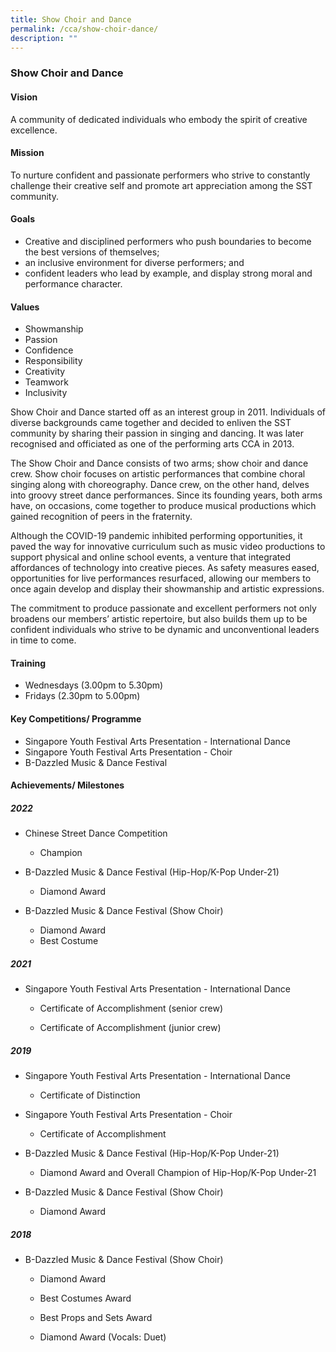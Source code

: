 ```yaml
---
title: Show Choir and Dance
permalink: /cca/show-choir-dance/
description: ""
---
```


### Show Choir and Dance

#### Vision
A community of dedicated individuals who embody the spirit of creative excellence.

#### Mission
To nurture confident and passionate performers who strive to constantly challenge their creative self and promote art appreciation among the SST community. 

#### Goals
*   Creative and disciplined performers who push boundaries to become the best versions of themselves;
*   an inclusive environment for diverse performers; and
*   confident leaders who lead by example, and display strong moral and performance character.
   
#### Values
*   Showmanship
*   Passion 
*   Confidence
*   Responsibility
*   Creativity
*   Teamwork
*   Inclusivity

Show Choir and Dance started off as an interest group in 2011. Individuals of diverse backgrounds came together and decided to enliven the SST community by sharing their passion in singing and dancing. It was later recognised and officiated as one of the performing arts CCA in 2013.

The Show Choir and Dance consists of two arms; show choir and dance crew. Show choir focuses on artistic performances that combine choral singing along with choreography. Dance crew, on the other hand, delves into groovy street dance performances. Since its founding years, both arms have, on occasions, come together to produce musical productions which gained recognition of peers in the fraternity.

Although the COVID-19 pandemic inhibited performing opportunities, it paved the way for innovative curriculum such as music video productions to support physical and online school events, a venture that integrated affordances of technology into creative pieces. As safety measures eased, opportunities for live performances resurfaced, allowing our members to once again develop and display their showmanship and artistic expressions.

The commitment to produce passionate and excellent performers not only broadens our members’ artistic repertoire, but also builds them up to be confident individuals who strive to be dynamic and unconventional leaders in time to come.

#### Training 
*   Wednesdays (3.00pm to 5.30pm)
*   Fridays (2.30pm to 5.00pm)
    
#### Key Competitions/ Programme
*   Singapore Youth Festival Arts Presentation - International Dance
*   Singapore Youth Festival Arts Presentation - Choir
*   B-Dazzled Music & Dance Festival
    
#### Achievements/ Milestones
##### 2022
*   Chinese Street Dance Competition
    *   Champion
    
* B-Dazzled Music & Dance Festival (Hip-Hop/K-Pop Under-21)
    *   Diamond Award
*   B-Dazzled Music & Dance Festival (Show Choir)
     *   Diamond Award
     *   Best Costume
  
##### 2021

*   Singapore Youth Festival Arts Presentation - International Dance
    
     *   Certificate of Accomplishment (senior crew)
    
     *   Certificate of Accomplishment (junior crew)
    
##### 2019
*   Singapore Youth Festival Arts Presentation - International Dance
    
    *   Certificate of Distinction
    
*   Singapore Youth Festival Arts Presentation - Choir
    
    *   Certificate of Accomplishment
    
*   B-Dazzled Music & Dance Festival (Hip-Hop/K-Pop Under-21)
    
    *   Diamond Award and Overall Champion of Hip-Hop/K-Pop Under-21
    
*   B-Dazzled Music & Dance Festival (Show Choir)
    
     *   Diamond Award
   
##### 2018
*   B-Dazzled Music & Dance Festival (Show Choir)
    
     *   Diamond Award
    
     *   Best Costumes Award

     *   Best Props and Sets Award
    
     *   Diamond Award (Vocals: Duet)
    
    











    



    








